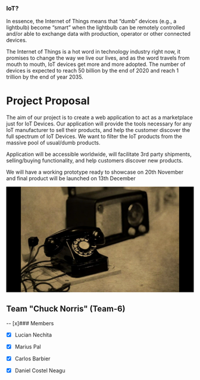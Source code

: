 ### IoT?
In essence, the Internet of Things means that “dumb” devices (e.g., a lightbulb) become “smart” when the lightbulb can be remotely controlled and/or able to exchange data with production, operator or other connected devices. 

The Internet of Things is a hot word in technology industry right now, it promises to change the way we live our lives, and as the word travels from mouth to mouth, IoT devices get more and more adopted. The number of devices is expected to reach 50 billion by the end of 2020 and reach 1 trillion by the end of year 2035.

# Project Proposal
The aim of our project is to create a web application to act as a marketplace just for IoT Devices. Our application will provide the tools necessary for any IoT manufacturer to sell their products, and help the customer discover the full spectrum of IoT Devices. We want to filter the IoT products from the massive pool of usual/dumb products.

Application will be accessible worldwide, will facilitate 3rd party shipments, selling/buying functionality, and help customers discover new products.

We will have a working prototype ready to showcase on 20th November and final product will be launched on 13th December


![Screenshot](old-radio-and-telephone-dan-sproul.gif)

## Team "Chuck Norris" (Team-6)

  -- [x]### Members
  - [x] Lucian Nechita
  - [x] Marius Pal
  - [x] Carlos Barbier
  - [x] Daniel Costel Neagu


